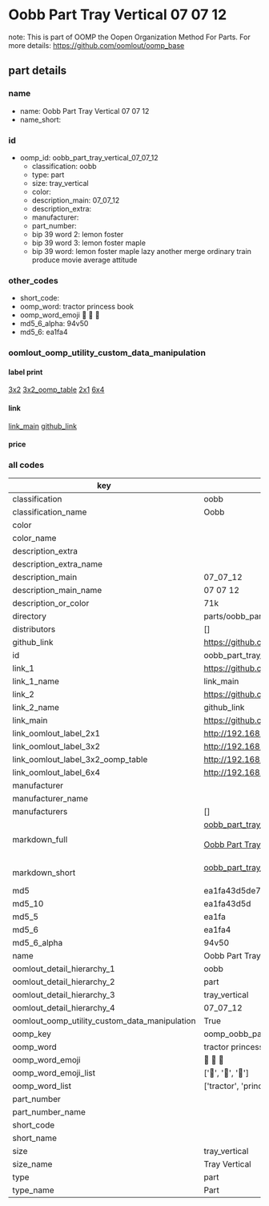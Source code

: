 # Oobb Part Tray Vertical 07 07 12  

note: This is part of OOMP the Oopen Organization Method For Parts. For more details: https://github.com/oomlout/oomp_base

##  part details





### name
* name: Oobb Part Tray Vertical 07 07 12
* name_short: 
### id
* oomp_id: oobb_part_tray_vertical_07_07_12
  * classification: oobb
  * type: part
  * size: tray_vertical
  * color: 
  * description_main: 07_07_12
  * description_extra: 
  * manufacturer: 
  * part_number: 
  * bip 39 word 2: lemon foster
  * bip 39 word 3: lemon foster maple
  * bip 39 word: lemon foster maple lazy another merge ordinary train produce movie average attitude

### other_codes
* short_code: 
* oomp_word: tractor princess book
* oomp_word_emoji :tractor: :princess: :book:
* md5_6_alpha: 94v50
* md5_6: ea1fa4






### oomlout_oomp_utility_custom_data_manipulation
#### label print
[3x2](http://192.168.1.245:1112/?label=oomp%2094v50)
[3x2_oomp_table](http://192.168.1.107:1112/?label=oomp%2094v50)
[2x1](http://192.168.1.242:1112/?label=oomp%2094v50)
[6x4](http://192.168.1.55:1112/?label=oomp%2094v50)    

#### link

[link_main](https://github.com/oomlout/oomlout_oomp_current_version_messy/tree/main/parts/oobb_part_tray_vertical_07_07_12) [github_link](https://github.com/oomlout/oomlout_oomp_part_src/tree/main/parts/oobb_part_tray_vertical_07_07_12)                             

#### price







### all codes 
| key | value |  
| --- | --- |  
| classification | oobb |  
| classification_name | Oobb |  
| color |  |  
| color_name |  |  
| description_extra |  |  
| description_extra_name |  |  
| description_main | 07_07_12 |  
| description_main_name | 07 07 12 |  
| description_or_color | 71k |  
| directory | parts/oobb_part_tray_vertical_07_07_12 |  
| distributors | [] |  
| github_link | https://github.com/oomlout/oomlout_oomp_part_src/tree/main/parts/oobb_part_tray_vertical_07_07_12 |  
| id | oobb_part_tray_vertical_07_07_12 |  
| link_1 | https://github.com/oomlout/oomlout_oomp_current_version_messy/tree/main/parts/oobb_part_tray_vertical_07_07_12 |  
| link_1_name | link_main |  
| link_2 | https://github.com/oomlout/oomlout_oomp_part_src/tree/main/parts/oobb_part_tray_vertical_07_07_12 |  
| link_2_name | github_link |  
| link_main | https://github.com/oomlout/oomlout_oomp_current_version_messy/tree/main/parts/oobb_part_tray_vertical_07_07_12 |  
| link_oomlout_label_2x1 | http://192.168.1.242:1112/?label=oomp%2094v50 |  
| link_oomlout_label_3x2 | http://192.168.1.245:1112/?label=oomp%2094v50 |  
| link_oomlout_label_3x2_oomp_table | http://192.168.1.107:1112/?label=oomp%2094v50 |  
| link_oomlout_label_6x4 | http://192.168.1.55:1112/?label=oomp%2094v50 |  
| manufacturer |  |  
| manufacturer_name |  |  
| manufacturers | [] |  
| markdown_full | [oobb_part_tray_vertical_07_07_12](https://github.com/oomlout/oomlout_oomp_current_version_messy/tree/main/parts/oobb_part_tray_vertical_07_07_12)<br>[](https://github.com/oomlout/oomlout_oomp_current_version_messy/tree/main/parts/oobb_part_tray_vertical_07_07_12)<br>[Oobb Part Tray Vertical 07 07 12](https://github.com/oomlout/oomlout_oomp_current_version_messy/tree/main/parts/oobb_part_tray_vertical_07_07_12)<br><br> |  
| markdown_short | [oobb_part_tray_vertical_07_07_12](https://github.com/oomlout/oomlout_oomp_current_version_messy/tree/main/parts/oobb_part_tray_vertical_07_07_12)<br><br> |  
| md5 | ea1fa43d5de7138a2d84c7e70f1703fe |  
| md5_10 | ea1fa43d5d |  
| md5_5 | ea1fa |  
| md5_6 | ea1fa4 |  
| md5_6_alpha | 94v50 |  
| name | Oobb Part Tray Vertical 07 07 12 |  
| oomlout_detail_hierarchy_1 | oobb |  
| oomlout_detail_hierarchy_2 | part |  
| oomlout_detail_hierarchy_3 | tray_vertical |  
| oomlout_detail_hierarchy_4 | 07_07_12 |  
| oomlout_oomp_utility_custom_data_manipulation | True |  
| oomp_key | oomp_oobb_part_tray_vertical_07_07_12 |  
| oomp_word | tractor princess book |  
| oomp_word_emoji | :tractor: :princess: :book: |  
| oomp_word_emoji_list | [':tractor:', ':princess:', ':book:'] |  
| oomp_word_list | ['tractor', 'princess', 'book'] |  
| part_number |  |  
| part_number_name |  |  
| short_code |  |  
| short_name |  |  
| size | tray_vertical |  
| size_name | Tray Vertical |  
| type | part |  
| type_name | Part |  
